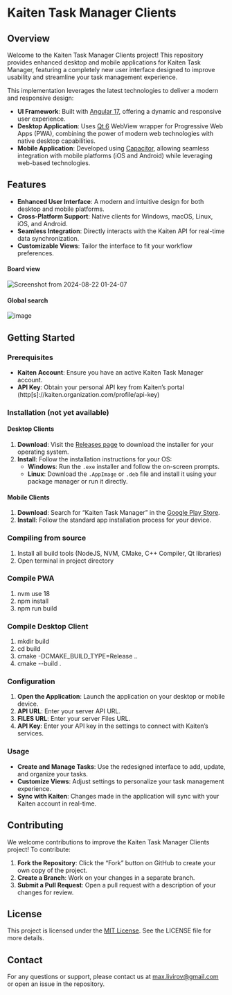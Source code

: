 # Kaiten Task Manager Clients

## Overview

Welcome to the Kaiten Task Manager Clients project! This repository provides enhanced desktop and mobile applications for Kaiten Task Manager, featuring a completely new user interface designed to improve usability and streamline your task management experience.

This implementation leverages the latest technologies to deliver a modern and responsive design:

- **UI Framework**: Built with [Angular 17](https://angular.io/), offering a dynamic and responsive user experience.
- **Desktop Application**: Uses [Qt 6](https://doc.qt.io/qt-6/) WebView wrapper for Progressive Web Apps (PWA), combining the power of modern web technologies with native desktop capabilities.
- **Mobile Application**: Developed using [Capacitor](https://capacitorjs.com/), allowing seamless integration with mobile platforms (iOS and Android) while leveraging web-based technologies.

## Features

- **Enhanced User Interface**: A modern and intuitive design for both desktop and mobile platforms.
- **Cross-Platform Support**: Native clients for Windows, macOS, Linux, iOS, and Android.
- **Seamless Integration**: Directly interacts with the Kaiten API for real-time data synchronization.
- **Customizable Views**: Tailor the interface to fit your workflow preferences.

#### Board view
![Screenshot from 2024-08-22 01-24-07](https://github.com/user-attachments/assets/84424da4-fa10-424f-8de0-8386efa62baf)

#### Global search
![image](https://github.com/user-attachments/assets/6b00d656-cd78-405f-8b7b-0d1e6d100821)


## Getting Started

### Prerequisites

- **Kaiten Account**: Ensure you have an active Kaiten Task Manager account.
- **API Key**: Obtain your personal API key from Kaiten’s portal (http[s]://kaiten.organization.com/profile/api-key)

### Installation (not yet available)

#### Desktop Clients

1. **Download**: Visit the [Releases page](link-to-releases) to download the installer for your operating system.
2. **Install**: Follow the installation instructions for your OS:
   - **Windows**: Run the `.exe` installer and follow the on-screen prompts.
   - **Linux**: Download the `.AppImage` or `.deb` file and install it using your package manager or run it directly.

#### Mobile Clients

1. **Download**: Search for “Kaiten Task Manager” in the [Google Play Store](link-to-play-store).
2. **Install**: Follow the standard app installation process for your device.

### Compiling from source

1. Install all build tools (NodeJS, NVM, CMake, C++ Compiler, Qt libraries)
2. Open terminal in project directory

### Compile PWA
1. nvm use 18
2. npm install
3. npm run build

### Compile Desktop Client
1. mkdir build
3. cd build
4. cmake -DCMAKE_BUILD_TYPE=Release ..
5. cmake --build .


### Configuration

1. **Open the Application**: Launch the application on your desktop or mobile device.
2. **API URL**: Enter your server API URL.
3. **FILES URL**: Enter your server Files URL.
4. **API Key**: Enter your API key in the settings to connect with Kaiten’s services.

### Usage

- **Create and Manage Tasks**: Use the redesigned interface to add, update, and organize your tasks.
- **Customize Views**: Adjust settings to personalize your task management experience.
- **Sync with Kaiten**: Changes made in the application will sync with your Kaiten account in real-time.

## Contributing

We welcome contributions to improve the Kaiten Task Manager Clients project! To contribute:

1. **Fork the Repository**: Click the “Fork” button on GitHub to create your own copy of the project.
2. **Create a Branch**: Work on your changes in a separate branch.
3. **Submit a Pull Request**: Open a pull request with a description of your changes for review.

## License

This project is licensed under the [MIT License](LICENSE). See the LICENSE file for more details.

## Contact

For any questions or support, please contact us at [max.livirov@gmail.com](mailto:your-email@example.com) or open an issue in the repository.
